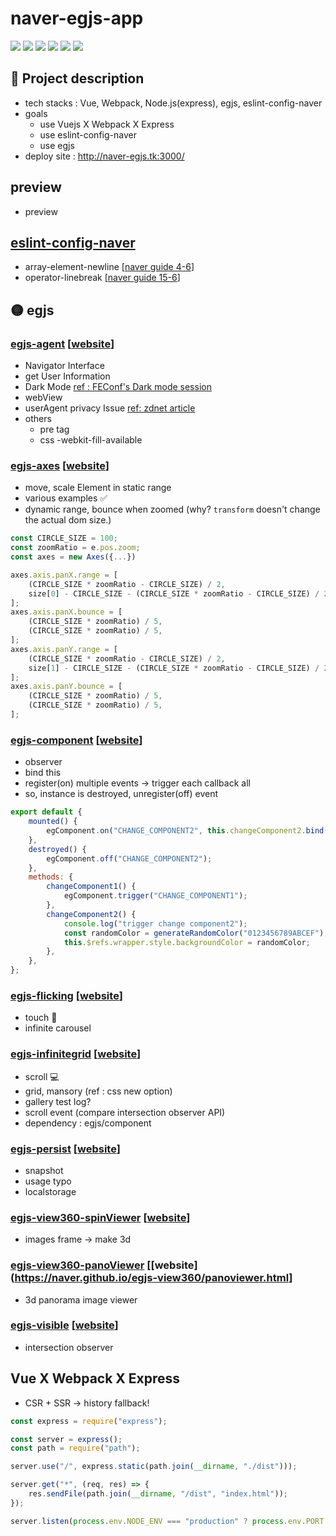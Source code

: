 # naver-egjs-app

![](https://img.shields.io/badge/-Vue-4FC08D?&logo=Vue.js&logoColor=white)
![](https://img.shields.io/badge/-Webpack-8DD6F9?&logo=Webpack&logoColor=white)
![](https://img.shields.io/badge/-Node.Js-339933?&logo=Node.js&logoColor=white)
![](https://img.shields.io/badge/-Express.Js-010101?&logo=Node.js&logoColor=white)
![](https://img.shields.io/badge/-NCP-4ABF4D)
![](https://img.shields.io/badge/-egjs-F6C720)

## 📝 Project description

- tech stacks : Vue, Webpack, Node.js(express), egjs, eslint-config-naver
- goals
  - use Vuejs X Webpack X Express
  - use eslint-config-naver
  - use egjs
- deploy site : http://naver-egjs.tk:3000/

## preview

- preview

## [eslint-config-naver](https://github.com/naver/eslint-config-naver)

- array-element-newline [[naver guide 4-6](https://github.com/naver/eslint-config-naver/blob/master/STYLE_GUIDE.md#arrays)]
- operator-linebreak [[naver guide 15-6](https://github.com/naver/eslint-config-naver/blob/master/STYLE_GUIDE.md#comparison-operators--equality)]

## 🟡 egjs

### [egjs-agent](https://github.com/naver/egjs-agent) [[website](https://naver.github.io/egjs-agent/)]

- Navigator Interface
- get User Information
- Dark Mode [ref : FEConf's Dark mode session](https://www.youtube.com/watch?v=ElsZ-v4Ow08)
- webView
- userAgent privacy Issue [ref: zdnet article](https://www.zdnet.com/article/google-to-phase-out-user-agent-strings-in-chrome/)
- others
  - pre tag
  - css -webkit-fill-available

### [egjs-axes](https://github.com/naver/egjs-axes) [[website](https://naver.github.io/egjs-axes/)]

- move, scale Element in static range
- various examples ✅
- dynamic range, bounce when zoomed (why? `transform` doesn't change the actual dom size.)

```js
const CIRCLE_SIZE = 100;
const zoomRatio = e.pos.zoom;
const axes = new Axes({...})

axes.axis.panX.range = [
	(CIRCLE_SIZE * zoomRatio - CIRCLE_SIZE) / 2,
	size[0] - CIRCLE_SIZE - (CIRCLE_SIZE * zoomRatio - CIRCLE_SIZE) / 2,
];
axes.axis.panX.bounce = [
	(CIRCLE_SIZE * zoomRatio) / 5,
	(CIRCLE_SIZE * zoomRatio) / 5,
];
axes.axis.panY.range = [
	(CIRCLE_SIZE * zoomRatio - CIRCLE_SIZE) / 2,
	size[1] - CIRCLE_SIZE - (CIRCLE_SIZE * zoomRatio - CIRCLE_SIZE) / 2,
];
axes.axis.panY.bounce = [
	(CIRCLE_SIZE * zoomRatio) / 5,
	(CIRCLE_SIZE * zoomRatio) / 5,
];
```

### [egjs-component](https://github.com/naver/egjs-component) [[website](https://naver.github.io/egjs-component/)]

- observer
- bind this
- register(on) multiple events -> trigger each callback all
- so, instance is destroyed, unregister(off) event

```js
export default {
	mounted() {
		egComponent.on("CHANGE_COMPONENT2", this.changeComponent2.bind(this));
	},
	destroyed() {
		egComponent.off("CHANGE_COMPONENT2");
	},
	methods: {
		changeComponent1() {
			egComponent.trigger("CHANGE_COMPONENT1");
		},
		changeComponent2() {
			console.log("trigger change component2");
			const randomColor = generateRandomColor("0123456789ABCEF");
			this.$refs.wrapper.style.backgroundColor = randomColor;
		},
	},
};
```

### [egjs-flicking](https://github.com/naver/egjs-flicking) [[website](https://naver.github.io/egjs-flicking/)]

- touch 📱
- infinite carousel

### [egjs-infinitegrid](https://github.com/naver/egjs-infinitegrid) [[website](https://naver.github.io/egjs-infinitegrid/)]

- scroll 💻
- grid, mansory (ref : css new option)
- gallery test log?
- scroll event (compare intersection observer API)
- dependency : egjs/component

### [egjs-persist](https://github.com/naver/egjs-persist) [[website](https://naver.github.io/egjs-persist/)]

- snapshot
- usage typo
- localstorage

### [egjs-view360-spinViewer](https://github.com/naver/egjs-view360) [[website](https://naver.github.io/egjs-view360/spinviewer.html)]

- images frame -> make 3d

### [egjs-view360-panoViewer](https://github.com/naver/egjs-view360) [[website](https://naver.github.io/egjs-view360/panoviewer.html]

- 3d panorama image viewer

### [egjs-visible](https://github.com/naver/egjs-visible) [[website](https://naver.github.io/egjs-visible/)]

- intersection observer

## Vue X Webpack X Express

- CSR + SSR -> history fallback!

```js
const express = require("express");

const server = express();
const path = require("path");

server.use("/", express.static(path.join(__dirname, "./dist")));

server.get("*", (req, res) => {
	res.sendFile(path.join(__dirname, "/dist", "index.html"));
});

server.listen(process.env.NODE_ENV === "production" ? process.env.PORT : 8080);
```
